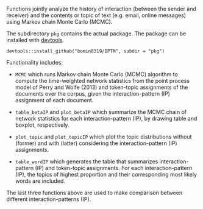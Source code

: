 Functions jointly analyze the history of interaction (between the sender and receiver) and the contents or topic of text (e.g. email, online messages) using Markov chain Monte Carlo (MCMC).

The subdirectory `pkg` contains the actual package. The package can be installed with [devtools](https://cran.r-project.org/package=devtools).

```{r}
devtools::install_github("bomin8319/IPTM", subdir = "pkg")
```

Functionality includes:

 - `MCMC` which runs Markov chain Monte Carlo (MCMC) algorithm to compute the time-weighted network statistics from the point process model of Perry and Wolfe (2013) and token-topic assignments of the documents over the corpus, given the interaction-pattern (IP) assignment of each document.

 - `table_betaIP` and `plot_betaIP` which summarize the MCMC chain of network statistics for each interaction-pattern (IP), by drawing table and boxplot, respectively.

 - `plot_topic` and `plot_topicIP` which plot the topic distributions without (former) and with (latter) considering the interaction-pattern (IP) assignments.

- `table_wordIP` which generates the table that summarizes interaction-pattern (IP) and token-topic assignments. For each interaction-pattern (IP), the topics of highest proportion and their corresponding most likely words are included.
 
The last three functions above are used to make comparison between different interaction-patterns (IP).
